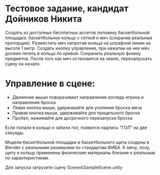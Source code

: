 # Тестовое задание, кандидат Дойников Никита
Создать из доступных бесплатных ассетов половину баскетбольной площадки, баскетбольное кольцо с сеткой и мяч (сохранив реальные пропорции).
Разместить мяч напротив кольца на штрафной линии на высоте 1 метр.
Создать кнопку управления, при нажатии на нее мяч должен лететь в кольцо по кривой.
Сохранить реальную физику предметов.
После того как мяч остановится на земле, перезапускать сцену на начало.

# Управление в сцене:
- Движение мыши поворачивает направление взгляда игрока и направления броска
- Левая кнопка мыши, удерживайте для усиления броска мяча
- Правая кнопка мыши, удерживайте для прицельного броска
- Пробел, нажимайте для досрочного перезапуска броска

Если попали в кольцо и забили гол, появится надпись "ГОЛ" на две секунды.

Модели баскетбольной площадки и баскетбольного щита созданы в Blender с реальными размерами по стандартам ФИБА.
К мячу, полу, щиту и кольцу применены физические материалы близкие к реальным по характеристикам.

Для запуска загрузите сцену Scenes\SampleScene.unity
